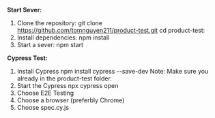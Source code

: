 **Start Sever:**

1. Clone the repository:
   git clone https://github.com/tomnguyen211/product-test.git
   cd product-test:
2. Install dependencies:
   npm install
3. Start a sever:
   npm start


**Cypress Test:**
1. Install Cypress
   npm install cypress --save-dev
   Note: Make sure you already in the product-test folder.
2. Start the Cypress
   npx cypress open
3. Choose E2E Testing
4. Choose a browser (preferbly Chrome)
5. Choose spec.cy.js

     


